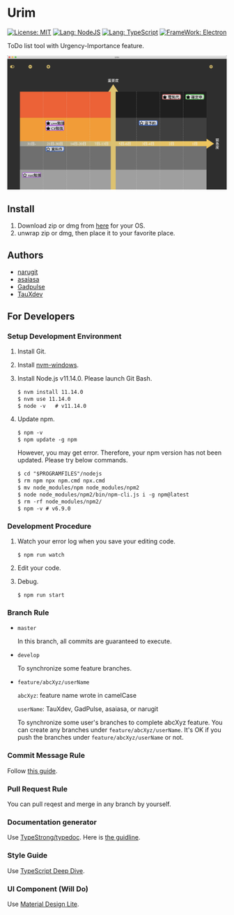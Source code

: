 # Urim
[![License: MIT](https://img.shields.io/badge/License-MIT-yellow.svg)](https://opensource.org/licenses/MIT)
[![Lang: NodeJS](https://img.shields.io/badge/Lang-NodeJS_11.x-blue.svg)]()
[![Lang: TypeScript](https://img.shields.io/badge/Lang-TypeScript%203.4.x-blue.svg)]()
[![FrameWork: Electron](https://img.shields.io/badge/FrameWork-Electron_6.x-teal.svg)]()

ToDo list tool with Urgency-Importance feature.

![preview](https://github.com/narugit/Urim/blob/master/docs/preview.png)

## Install
1. Download zip or dmg from [here](https://github.com/narugit/Urim/releases) for your OS.
2. unwrap zip or dmg, then place it to your favorite place.

## Authors
- [narugit](https://github.com/narugit)
- [asaiasa](https://github.com/asaiasa)
- [Gadpulse](https://github.com/Gadpulse)
- [TauXdev](https://github.com/TauXdev)

## For Developers
### Setup Development Environment
1. Install Git.

1. Install [nvm-windows](https://github.com/coreybutler/nvm-windows).

1. Install Node.js v11.14.0.
Please launch Git Bash.

    ```
    $ nvm install 11.14.0
    $ nvm use 11.14.0
    $ node -v   # v11.14.0 
    ```

1. Update npm.

    ```
    $ npm -v
    $ npm update -g npm 
    ```

    However, you may get error.
    Therefore, your npm version has not been updated.
    Please try below commands.

    ```
    $ cd "$PROGRAMFILES"/nodejs
    $ rm npm npx npm.cmd npx.cmd
    $ mv node_modules/npm node_modules/npm2
    $ node node_modules/npm2/bin/npm-cli.js i -g npm@latest
    $ rm -rf node_modules/npm2/
    $ npm -v # v6.9.0
    ```

### Development Procedure
1. Watch your error log when you save your editing code.

    ```
    $ npm run watch
    ```
    
1. Edit your code.

1. Debug.
    
    ```
    $ npm run start
    ```
    
### Branch Rule
- `master`

    In this branch, all commits are guaranteed to execute.
- `develop`

    To synchronize some feature branches.
- `feature/abcXyz/userName`

    `abcXyz`: feature name wrote in camelCase
    
    `userName`: TauXdev, GadPulse, asaiasa, or narugit
    
    To synchronize some user's branches to complete abcXyz feature.
    You can create any branches under `feature/abcXyz/userName`. 
    It's OK if you push the branches under `feature/abcXyz/userName` or not.
    
### Commit Message Rule
Follow [this guide](https://qiita.com/itosho/items/9565c6ad2ffc24c09364).

### Pull Request Rule
You can pull reqest and merge in any branch by yourself.

### Documentation generator
Use [TypeStrong/typedoc](https://github.com/TypeStrong/typedoc). 
Here is [the guidline](https://typedoc.org/guides/doccomments/).

### Style Guide
Use [TypeScript Deep Dive](https://basarat.gitbooks.io/typescript/content/docs/styleguide/styleguide.html).

### UI Component (Will Do)
Use [Material Design Lite](https://getmdl.io/index.html).
